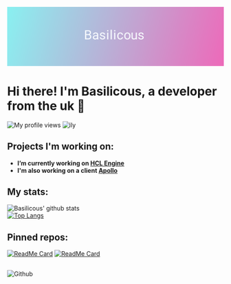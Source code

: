 [![Header](https://raw.githubusercontent.com/LowSpecCorgi/LowSpecCorgi/master/b2.png "Header")](https://lowspeccorgi.tech/)
# Hi there! I'm Basilicous, a developer from the uk 🙂
![My profile views](https://komarev.com/ghpvc/?username=LowSpecCorgi)
![ily](https://img.shields.io/badge/ily-tgm-red)
<!-- Talking about you -->
## Projects I'm working on:

- **I’m currently working on [HCL Engine](https://github.com/LowSpecCorgi/HCL-Engine)**
- **I'm also working on a client [Apollo](https://github.com/LowSpecCorgi/Apollo)**

## My stats:
![Basilicous' github stats](https://github-readme-stats.vercel.app/api?username=LowSpecCorgi&show_icons=true&count_private=true&bg_color=10,e86444,904e95&text_color=FFFFFF&icon_color=FFFFFF&title_color=FFFFFF)\
[![Top Langs](https://github-readme-stats.vercel.app/api/top-langs/?username=LowSpecCorgi&&langs_count=8&bg_color=10,e86444,904e95&text_color=FFFFFF&icon_color=FFFFFF&title_color=FFFFFF)](https://github.com/anuraghazra/github-readme-stats)

## Pinned repos:
[![ReadMe Card](https://github-readme-stats.vercel.app/api/pin/?username=LowSpecCorgi&repo=HCL-Engine&bg_color=10,e86444,904e95&text_color=FFFFFF&icon_color=FFFFFF&title_color=FFFFFF)](https://github.com/LowSpecCorgi/HCL-Engine)
[![ReadMe Card](https://github-readme-stats.vercel.app/api/pin/?username=LowSpecCorgi&repo=Apollo&bg_color=10,e86444,904e95&text_color=FFFFFF&icon_color=FFFFFF&title_color=FFFFFF)](https://github.com/LowSpecCorgi/Apollo)

##

<!-- Any image aligned to the right. Beware the width -->
<img width="55%" align="left" alt="Github" src="https://raw.githubusercontent.com/onimur/.github/master/.resources/git-header.svg" />
